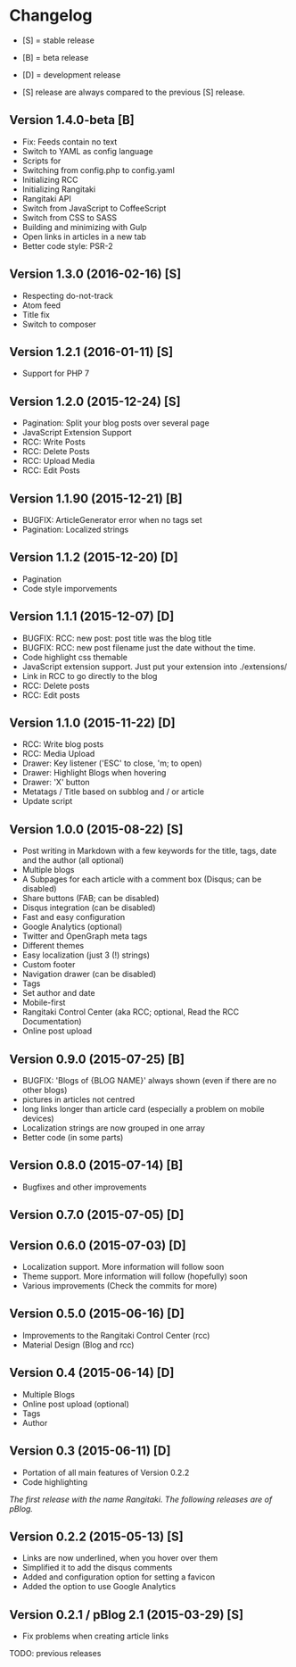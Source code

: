 # Changelog

 - [S] = stable release
 - [B] = beta release
 - [D] = development release

 - [S] release are always compared to the previous [S] release.

## Version 1.4.0-beta [B]

 - Fix: Feeds contain no text
 - Switch to YAML as config language
 - Scripts for
  - Switching from config.php to config.yaml
  - Initializing RCC
  - Initializing Rangitaki
 - Rangitaki API
 - Switch from JavaScript to CoffeeScript
 - Switch from CSS to SASS
 - Building and minimizing with Gulp
 - Open links in articles in a new tab
 - Better code style: PSR-2


## Version 1.3.0 (2016-02-16) [S]

 - Respecting do-not-track
 - Atom feed
 - Title fix
 - Switch to composer

## Version 1.2.1 (2016-01-11) [S]

 - Support for PHP 7

## Version 1.2.0 (2015-12-24) [S]

 - Pagination: Split your blog posts over several page
 - JavaScript Extension Support
 - RCC: Write Posts
 - RCC: Delete Posts
 - RCC: Upload Media
 - RCC: Edit Posts

## Version 1.1.90 (2015-12-21) [B]

 - BUGFIX: ArticleGenerator error when no tags set
 - Pagination: Localized strings

## Version 1.1.2 (2015-12-20) [D]

 - Pagination
 - Code style imporvements

## Version 1.1.1 (2015-12-07) [D]

 - BUGFIX: RCC: new post: post title was the blog title
 - BUGFIX: RCC: new post filename just the date without the time.
 - Code highlight css themable
 - JavaScript extension support. Just put your extension into ./extensions/
 - Link in RCC to go directly to the blog
 - RCC: Delete posts
 - RCC: Edit posts

## Version 1.1.0 (2015-11-22) [D]

 - RCC: Write blog posts
 - RCC: Media Upload
 - Drawer: Key listener ('ESC' to close, 'm; to open)
 - Drawer: Highlight Blogs when hovering
 - Drawer: 'X' button
 - Metatags / Title based on subblog and / or article
 - Update script

## Version 1.0.0 (2015-08-22) [S]

 - Post writing in Markdown with a few keywords for the title, tags, date and the author (all optional)
 - Multiple blogs
 - A Subpages for each article with a comment box (Disqus; can be disabled)
 - Share buttons (FAB; can be disabled)
 - Disqus integration (can be disabled)
 - Fast and easy configuration
 - Google Analytics (optional)
 - Twitter and OpenGraph meta tags
 - Different themes
 - Easy localization (just 3 (!) strings)
 - Custom footer
 - Navigation drawer (can be disabled)
 - Tags
 - Set author and date
 - Mobile-first
 - Rangitaki Control Center (aka RCC; optional, Read the RCC Documentation)
  - Online post upload

## Version 0.9.0 (2015-07-25) [B]

 - BUGFIX: 'Blogs of {BLOG NAME}' always shown (even if there are no other blogs)
 - pictures in articles not centred
 - long links longer than article card (especially a problem on mobile devices)
 - Localization strings are now grouped in one array
 - Better code (in some parts)

## Version 0.8.0 (2015-07-14) [B]

 - Bugfixes and other improvements

## Version 0.7.0 (2015-07-05) [D]

## Version 0.6.0 (2015-07-03) [D]

 - Localization support. More information will follow soon
 - Theme support. More information will follow (hopefully) soon
 - Various improvements (Check the commits for more)

## Version 0.5.0 (2015-06-16) [D]

 - Improvements to the Rangitaki Control Center (rcc)
 - Material Design (Blog and rcc)

## Version 0.4 (2015-06-14) [D]

 - Multiple Blogs
 - Online post upload (optional)
 - Tags
 - Author

## Version 0.3 (2015-06-11) [D]

 - Portation of all main features of Version 0.2.2
 - Code highlighting

*The first release with the name Rangitaki.
The following releases are of pBlog.*

## Version 0.2.2 (2015-05-13) [S]

 - Links are now underlined, when you hover over them
 - Simplified it to add the disqus comments
 - Added and configuration option for setting a favicon
 - Added the option to use Google Analytics

## Version 0.2.1 / pBlog 2.1 (2015-03-29) [S]

 - Fix problems when creating article links

TODO: previous releases
